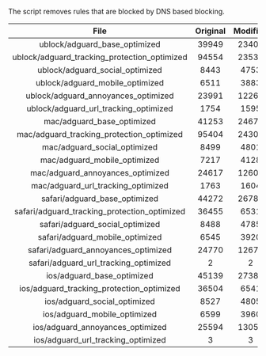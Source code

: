 The script removes rules that are blocked by DNS based blocking.


| File | Original | Modified |
|:----:|:-----:|:-----:|
| ublock/adguard_base_optimized | 39949 | 23404 |
| ublock/adguard_tracking_protection_optimized | 94554 | 23531 |
| ublock/adguard_social_optimized | 8443 | 4753 |
| ublock/adguard_mobile_optimized | 6511 | 3883 |
| ublock/adguard_annoyances_optimized | 23991 | 12264 |
| ublock/adguard_url_tracking_optimized | 1754 | 1595 |
| mac/adguard_base_optimized | 41253 | 24678 |
| mac/adguard_tracking_protection_optimized | 95404 | 24309 |
| mac/adguard_social_optimized | 8499 | 4801 |
| mac/adguard_mobile_optimized | 7217 | 4128 |
| mac/adguard_annoyances_optimized | 24617 | 12600 |
| mac/adguard_url_tracking_optimized | 1763 | 1604 |
| safari/adguard_base_optimized | 44272 | 26785 |
| safari/adguard_tracking_protection_optimized | 36455 | 6531 |
| safari/adguard_social_optimized | 8488 | 4785 |
| safari/adguard_mobile_optimized | 6545 | 3920 |
| safari/adguard_annoyances_optimized | 24770 | 12678 |
| safari/adguard_url_tracking_optimized | 2 | 2 |
| ios/adguard_base_optimized | 45139 | 27386 |
| ios/adguard_tracking_protection_optimized | 36504 | 6541 |
| ios/adguard_social_optimized | 8527 | 4805 |
| ios/adguard_mobile_optimized | 6599 | 3960 |
| ios/adguard_annoyances_optimized | 25594 | 13059 |
| ios/adguard_url_tracking_optimized | 3 | 3 |